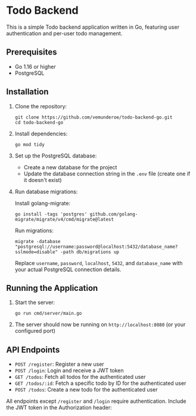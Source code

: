 # Todo Backend

This is a simple Todo backend application written in Go, featuring user authentication and per-user todo management.

## Prerequisites

- Go 1.16 or higher
- PostgreSQL

## Installation

1. Clone the repository:

   ```
   git clone https://github.com/vemunderoe/todo-backend-go.git
   cd todo-backend-go
   ```

2. Install dependencies:

   ```
   go mod tidy
   ```

3. Set up the PostgreSQL database:

   - Create a new database for the project
   - Update the database connection string in the `.env` file (create one if it doesn't exist)

4. Run database migrations:

   Install golang-migrate:

   ```
   go install -tags 'postgres' github.com/golang-migrate/migrate/v4/cmd/migrate@latest
   ```

   Run migrations:

   ```
   migrate -database "postgresql://username:password@localhost:5432/database_name?sslmode=disable" -path db/migrations up
   ```

   Replace `username`, `password`, `localhost`, `5432`, and `database_name` with your actual PostgreSQL connection details.

## Running the Application

1. Start the server:

   ```
   go run cmd/server/main.go
   ```

2. The server should now be running on `http://localhost:8080` (or your configured port)

## API Endpoints

- `POST /register`: Register a new user
- `POST /login`: Login and receive a JWT token
- `GET /todos`: Fetch all todos for the authenticated user
- `GET /todos/:id`: Fetch a specific todo by ID for the authenticated user
- `POST /todos`: Create a new todo for the authenticated user

All endpoints except `/register` and `/login` require authentication. Include the JWT token in the Authorization header:
